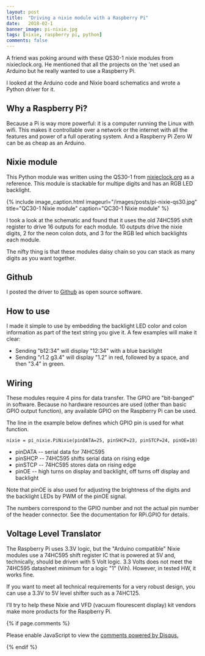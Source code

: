 ```yaml
---
layout: post
title:  "Driving a nixie module with a Raspberry Pi"
date:   2018-02-1
banner_image: pi-nixie.jpg
tags: [nixie, raspberry pi, python]
comments: false
---
```


A friend was poking around with these QS30-1 nixie modules from nixieclock.org. He mentioned that all the projects on the 'net used an Arduino but he really wanted to use a Raspberry Pi.

I looked at the Arduino code and Nixie board schematics and wrote a Python driver for it.

<!--more-->

## Why a Raspberry Pi?

Because a Pi is way more powerful: it is a computer running the Linux with wifi. This makes it controllable over a network or the internet with all the features and power of a full operating system. And a Raspberry Pi Zero W can be as cheap as an Arduino.

## Nixie module

This Python module was written using the QS30-1 from [nixieclock.org](http://www.nixieclock.org/?p=566) as a reference. This module is stackable for multipe digits and has an RGB LED backlight.
 
{% include image_caption.html imageurl="/images/posts/pi-nixie-qs30.jpg" title="QC30-1 Nixie module" caption="QC30-1 Nixie module" %}

I took a look at the schematic and found that it uses the old 74HC595 shift register to drive 16 outputs for each module. 10 outputs drive the nixie digits, 2 for the neon colon dots, and 3 for the RGB led which backlights each module.

The nifty thing is that these modules daisy chain so you can stack as many digits as you want together.

## Github

I posted the driver to [Github](https://github.com/vpatron0/pi_nixie) as open source software.

## How to use

I made it simple to use by embedding the backlight LED color and colon information as part of the text string you give it. A few examples will make it clear:

* Sending "b12:34" will display "12:34" with a blue backlight
* Sending "r1.2 g3.4" will display "1.2" in red, followed by a space, and then "3.4" in green. 

## Wiring

These modules require 4 pins for data transfer. The GPIO are "bit-banged" in software. Because no hardware resources are used (other than basic GPIO output function), any available GPIO on the Raspberry Pi can be used.

The line in the example below defines which GPIO pin is used for what function.

    nixie = pi_nixie.PiNixie(pinDATA=25, pinSHCP=23, pinSTCP=24, pinOE=18)

* pinDATA -- serial data for 74HC595
* pinSHCP -- 74HC595 shifts serial data on rising edge
* pinSTCP -- 74HC595 stores data on rising edge
* pinOE -- high turns on display and backlight, off turns off display and backlight

Note that pinOE is also used for adjusting the brightness of the digits and the backlight LEDs by PWM of the pinOE signal.

The numbers correspond to the GPIO number and not the actual pin number of the header connector. See the documentation for RPi.GPIO for details.

## Voltage Level Translator

The Raspberry Pi uses 3.3V logic, but the "Arduino compatible" Nixie modules use a 74HC595 shift register IC that is powered at 5V and, technically, should be driven with 5 Volt logic. 3.3 Volts does not meet the 74HC595 datasheet minimum for a logic "1" (Vih). However, in tested HW, it works fine.

If you want to meet all technical requirements for a very robust design, you can use a 3.3V to 5V level shifter such as a 74HC125.


I’ll try to help these Nixie and VFD (vacuum flourescent display) kit vendors make more products for the Raspberry Pi.


{% if page.comments %}
<div id="disqus_thread"></div>
<script>

/**
*  RECOMMENDED CONFIGURATION VARIABLES: EDIT AND UNCOMMENT THE SECTION BELOW TO INSERT DYNAMIC VALUES FROM YOUR PLATFORM OR CMS.
*  LEARN WHY DEFINING THESE VARIABLES IS IMPORTANT: https://disqus.com/admin/universalcode/#configuration-variables*/
/*
var disqus_config = function () {
this.page.url = http://vince.patronweb.com;
this.page.identifier = pi_nixie;
};
*/
(function() { // DON'T EDIT BELOW THIS LINE
var d = document, s = d.createElement('script');
s.src = 'https://vince-patronweb.disqus.com/embed.js';
s.setAttribute('data-timestamp', +new Date());
(d.head || d.body).appendChild(s);
})();
</script>
<noscript>Please enable JavaScript to view the <a href="https://disqus.com/?ref_noscript">comments powered by Disqus.</a></noscript>
                            
{% endif %}
